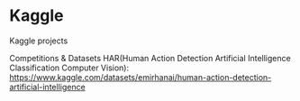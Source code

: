 # Kaggle
Kaggle projects

Competitions & Datasets
HAR(Human Action Detection Artificial Intelligence Classification Computer Vision): https://www.kaggle.com/datasets/emirhanai/human-action-detection-artificial-intelligence
